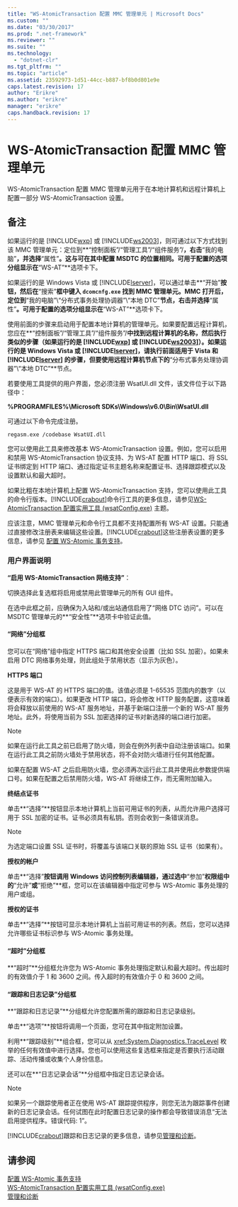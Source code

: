 ```yaml
---
title: "WS-AtomicTransaction 配置 MMC 管理单元 | Microsoft Docs"
ms.custom: ""
ms.date: "03/30/2017"
ms.prod: ".net-framework"
ms.reviewer: ""
ms.suite: ""
ms.technology: 
  - "dotnet-clr"
ms.tgt_pltfrm: ""
ms.topic: "article"
ms.assetid: 23592973-1d51-44cc-b887-bf8b0d801e9e
caps.latest.revision: 17
author: "Erikre"
ms.author: "erikre"
manager: "erikre"
caps.handback.revision: 17
---
```

# WS-AtomicTransaction 配置 MMC 管理单元
WS\-AtomicTransaction 配置 MMC 管理单元用于在本地计算机和远程计算机上配置一部分 WS\-AtomicTransaction 设置。  
  
## 备注  
 如果运行的是 [!INCLUDE[wxp](../../../includes/wxp-md.md)] 或 [!INCLUDE[ws2003](../../../includes/ws2003-md.md)]，则可通过以下方式找到该 MMC 管理单元：定位到**“控制面板”\/“管理工具”\/“组件服务”\/**，右击**“我的电脑”**，并选择**“属性”**。这与可在其中配置 MSDTC 的位置相同。可用于配置的选项分组显示在**“WS\-AT”**选项卡下。  
  
 如果运行的是 Windows Vista 或 [!INCLUDE[lserver](../../../includes/lserver-md.md)]，可以通过单击**“开始”**按钮，然后在**“搜索”**框中键入 `dcomcnfg.exe` 找到 MMC 管理单元。MMC 打开后，定位到**“我的电脑”\\“分布式事务处理协调器”\\“本地 DTC”**节点，右击并选择**“属性”**。可用于配置的选项分组显示在**“WS\-AT”**选项卡下。  
  
 使用前面的步骤来启动用于配置本地计算机的管理单元。如果要配置远程计算机，您应在**“控制面板”\/“管理工具”\/“组件服务”\/**中找到远程计算机的名称，然后执行类似的步骤（如果运行的是 [!INCLUDE[wxp](../../../includes/wxp-md.md)] 或 [!INCLUDE[ws2003](../../../includes/ws2003-md.md)]）。如果运行的是 Windows Vista 或 [!INCLUDE[lserver](../../../includes/lserver-md.md)]，请执行前面适用于 Vista 和 [!INCLUDE[lserver](../../../includes/lserver-md.md)] 的步骤，但要使用远程计算机节点下的**“分布式事务处理协调器”\\“本地 DTC”**节点。  
  
 若要使用工具提供的用户界面，您必须注册 WsatUI.dll 文件，该文件位于以下路径中：  
  
 **%PROGRAMFILES%\\Microsoft SDKs\\Windows\\v6.0\\Bin\\WsatUI.dll**  
  
 可通过以下命令完成注册。  
  
```Output  
regasm.exe /codebase WsatUI.dll  
```  
  
 您可以使用此工具来修改基本 WS\-AtomicTransaction 设置。例如，您可以启用和禁用 WS\-AtomicTransaction 协议支持、为 WS\-AT 配置 HTTP 端口、将 SSL 证书绑定到 HTTP 端口、通过指定证书主题名称来配置证书、选择跟踪模式以及设置默认和最大超时。  
  
 如果比粗在本地计算机上配置 WS\-AtomicTransaction 支持，您可以使用此工具的命令行版本。[!INCLUDE[crabout](../../../includes/crabout-md.md)]命令行工具的更多信息，请参见[WS\-AtomicTransaction 配置实用工具 \(wsatConfig.exe\)](../../../docs/framework/wcf/ws-atomictransaction-configuration-utility-wsatconfig-exe.md) 主题。  
  
 应该注意，MMC 管理单元和命令行工具都不支持配置所有 WS\-AT 设置。只能通过直接修改注册表来编辑这些设置。[!INCLUDE[crabout](../../../includes/crabout-md.md)]这些注册表设置的更多信息，请参见 [配置 WS\-Atomic 事务支持](../../../docs/framework/wcf/feature-details/configuring-ws-atomic-transaction-support.md)。  
  
### 用户界面说明  
 **“启用 WS\-AtomicTransaction 网络支持”**：  
  
 切换选择此复选框将启用或禁用此管理单元的所有 GUI 组件。  
  
 在选中此框之前，应确保为入站和\/或出站通信启用了“网络 DTC 访问”。可以在 MSDTC 管理单元的**“安全性”**选项卡中验证此值。  
  
#### “网络”分组框  
 您可以在“网络”组中指定 HTTPS 端口和其他安全设置（比如 SSL 加密）。如果未启用 DTC 网络事务处理，则此组处于禁用状态（显示为灰色）。  
  
 **HTTPS 端口**  
  
 这是用于 WS\-AT 的 HTTPS 端口的值。该值必须是 1\-65535 范围内的数字（以便表示有效的端口）。如果更改 HTTP 端口，将会修改 HTTP 服务配置，这意味着将会释放以前使用的 WS\-AT 服务地址，并基于新端口注册一个新的 WS\-AT 服务地址。此外，将使用当前为 SSL 加密选择的证书对新选择的端口进行加密。  
  
> [!NOTE]
>  如果在运行此工具之前已启用了防火墙，则会在例外列表中自动注册该端口。如果在运行此工具之前防火墙处于禁用状态，将不会对防火墙进行任何其他配置。  
  
 如果在配置 WS\-AT 之后启用防火墙，您必须再次运行此工具并使用此参数提供端口号。如果在配置之后禁用防火墙，WS\-AT 将继续工作，而无需附加输入。  
  
 **终结点证书**  
  
 单击**“选择”**按钮显示本地计算机上当前可用证书的列表，从而允许用户选择可用于 SSL 加密的证书。证书必须具有私钥。否则会收到一条错误消息。  
  
> [!NOTE]
>  为选定端口设置 SSL 证书时，将覆盖与该端口关联的原始 SSL 证书（如果有）。  
  
 **授权的帐户**  
  
 单击**“选择”**按钮调用 Windows 访问控制列表编辑器，通过选中**“参加”**权限组中的**“允许”**或**“拒绝”**框，您可以在该编辑器中指定可参与 WS\-Atomic 事务处理的用户或组。  
  
 **授权的证书**  
  
 单击**“选择”**按钮可显示本地计算机上当前可用证书的列表。然后，您可以选择允许哪些证书标识参与 WS\-Atomic 事务处理。  
  
#### “超时”分组框  
 **“超时”**分组框允许您为 WS\-Atomic 事务处理指定默认和最大超时。传出超时的有效值介于 1 和 3600 之间。传入超时的有效值介于 0 和 3600 之间。  
  
#### “跟踪和日志记录”分组框  
 **“跟踪和日志记录”**分组框允许您配置所需的跟踪和日志记录级别。  
  
 单击**“选项”**按钮将调用一个页面，您可在其中指定附加设置。  
  
 利用**“跟踪级别”**组合框，您可以从 <xref:System.Diagnostics.TraceLevel> 枚举的任何有效值中进行选择。您也可以使用这些复选框来指定是否要执行活动跟踪、活动传播或收集个人身份信息。  
  
 还可以在**“日志记录会话”**分组框中指定日志记录会话。  
  
> [!NOTE]
>  如果另一个跟踪使用者正在使用 WS\-AT 跟踪提供程序，则您无法为跟踪事件创建新的日志记录会话。任何试图在此时配置日志记录的操作都会导致错误消息“无法启用提供程序。错误代码: 1”。  
  
 [!INCLUDE[crabout](../../../includes/crabout-md.md)]跟踪和日志记录的更多信息，请参见[管理和诊断](../../../docs/framework/wcf/diagnostics/index.md)。  
  
## 请参阅  
 [配置 WS\-Atomic 事务支持](../../../docs/framework/wcf/feature-details/configuring-ws-atomic-transaction-support.md)   
 [WS\-AtomicTransaction 配置实用工具 \(wsatConfig.exe\)](../../../docs/framework/wcf/ws-atomictransaction-configuration-utility-wsatconfig-exe.md)   
 [管理和诊断](../../../docs/framework/wcf/diagnostics/index.md)